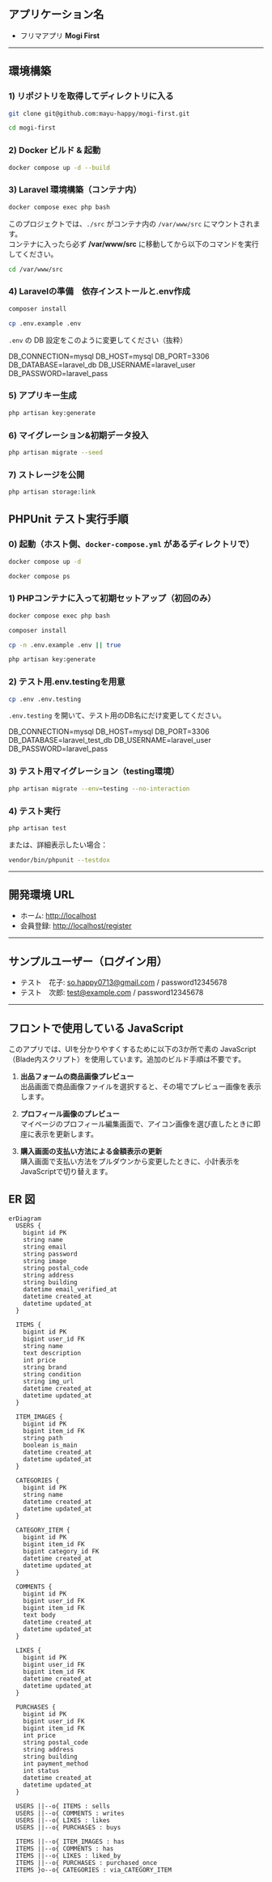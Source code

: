 ## アプリケーション名

* フリマアプリ **Mogi First**

---

## 環境構築

### 1) リポジトリを取得してディレクトリに入る

```bash
git clone git@github.com:mayu-happy/mogi-first.git
```
```bash
cd mogi-first

```

### 2) Docker ビルド & 起動

```bash
docker compose up -d --build
```

### 3) Laravel 環境構築（コンテナ内）

```bash
docker compose exec php bash
```
このプロジェクトでは、`./src` がコンテナ内の `/var/www/src` にマウントされます。  
コンテナに入ったら必ず **/var/www/src** に移動してから以下のコマンドを実行してください。

```bash
cd /var/www/src
```

### 4) Laravelの準備　依存インストールと.env作成

```bash
composer install
```

```bash
cp .env.example .env
```

`.env` の DB 設定をこのように変更してください（抜粋）

DB_CONNECTION=mysql
DB_HOST=mysql
DB_PORT=3306
DB_DATABASE=laravel_db
DB_USERNAME=laravel_user
DB_PASSWORD=laravel_pass


### 5) アプリキー生成
```bash
php artisan key:generate
```

### 6) マイグレーション&初期データ投入

```bash
php artisan migrate --seed
```

### 7) ストレージを公開

```bash
php artisan storage:link
```


## PHPUnit テスト実行手順

### 0) 起動（ホスト側、`docker-compose.yml` があるディレクトリで）

```bash
docker compose up -d
```
```bash
docker compose ps
```

### 1) PHPコンテナに入って初期セットアップ（初回のみ）
```bash
docker compose exec php bash
```
```bash
composer install
```
```bash
cp -n .env.example .env || true
```
```bash
php artisan key:generate
```

### 2) テスト用.env.testingを用意
```bash
cp .env .env.testing
```

`.env.testing` を開いて、テスト用のDB名にだけ変更してください。

DB_CONNECTION=mysql
DB_HOST=mysql
DB_PORT=3306
DB_DATABASE=laravel_test_db
DB_USERNAME=laravel_user
DB_PASSWORD=laravel_pass

### 3) テスト用マイグレーション（testing環境）
```bash
php artisan migrate --env=testing --no-interaction

```

### 4) テスト実行
```bash
php artisan test

```

または、詳細表示したい場合：

```bash
vendor/bin/phpunit --testdox
```

---

## 開発環境 URL

- ホーム: <http://localhost>
- 会員登録: <http://localhost/register>

---

## サンプルユーザー（ログイン用）
* テスト　花子: so.happy0713@gmail.com / password12345678
* テスト　次郎: test@example.com / password12345678


---

## フロントで使用している JavaScript

このアプリでは、UIを分かりやすくするために以下の3か所で素の JavaScript（Blade内スクリプト）を使用しています。追加のビルド手順は不要です。

1. **出品フォームの商品画像プレビュー**  
   出品画面で商品画像ファイルを選択すると、その場でプレビュー画像を表示します。

2. **プロフィール画像のプレビュー**  
   マイページのプロフィール編集画面で、アイコン画像を選び直したときに即座に表示を更新します。

3. **購入画面の支払い方法による金額表示の更新**  
   購入画面で支払い方法をプルダウンから変更したときに、小計表示をJavaScriptで切り替えます。

## ER 図

```mermaid
erDiagram
  USERS {
    bigint id PK
    string name
    string email
    string password
    string image
    string postal_code
    string address
    string building
    datetime email_verified_at
    datetime created_at
    datetime updated_at
  }

  ITEMS {
    bigint id PK
    bigint user_id FK
    string name
    text description
    int price
    string brand
    string condition
    string img_url
    datetime created_at
    datetime updated_at
  }

  ITEM_IMAGES {
    bigint id PK
    bigint item_id FK
    string path
    boolean is_main
    datetime created_at
    datetime updated_at
  }

  CATEGORIES {
    bigint id PK
    string name
    datetime created_at
    datetime updated_at
  }

  CATEGORY_ITEM {
    bigint id PK
    bigint item_id FK
    bigint category_id FK
    datetime created_at
    datetime updated_at
  }

  COMMENTS {
    bigint id PK
    bigint user_id FK
    bigint item_id FK
    text body
    datetime created_at
    datetime updated_at
  }

  LIKES {
    bigint id PK
    bigint user_id FK
    bigint item_id FK
    datetime created_at
    datetime updated_at
  }

  PURCHASES {
    bigint id PK
    bigint user_id FK
    bigint item_id FK
    int price
    string postal_code
    string address
    string building
    int payment_method
    int status
    datetime created_at
    datetime updated_at
  }

  USERS ||--o{ ITEMS : sells
  USERS ||--o{ COMMENTS : writes
  USERS ||--o{ LIKES : likes
  USERS ||--o{ PURCHASES : buys

  ITEMS ||--o{ ITEM_IMAGES : has
  ITEMS ||--o{ COMMENTS : has
  ITEMS ||--o{ LIKES : liked_by
  ITEMS ||--o{ PURCHASES : purchased_once
  ITEMS }o--o{ CATEGORIES : via_CATEGORY_ITEM
```
